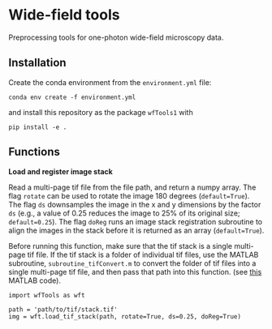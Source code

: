 # Wide-field tools

Preprocessing tools for one-photon wide-field microscopy data.

## Installation

Create the conda environment from the `environment.yml` file:

```conda env create -f environment.yml```

and install this repository as the package `wfTools1` with

```pip install -e .```

## Functions

**Load and register image stack**

Read a multi-page tif file from the file path, and return a numpy array. The flag `rotate` can be used to rotate the image 180 degrees (`default=True`). The flag `ds` downsamples the image in the x and y dimensions by the factor `ds` (e.g., a value of 0.25 reduces the image to 25% of its original size; `default=0.25`). The flag `doReg` runs an image stack registration subroutine to align the images in the stack before it is returned as an array (`default=True`).

Before running this function, make sure that the tif stack is a single multi-page tif file. If the tif stack is a folder of individual tif files, use the MATLAB subroutine, `subroutine_tifConvert.m` to convert the folder of tif files into a single multi-page tif file, and then pass that path into this function. (see [this](https://github.com/ucsb-goard-lab/Two-photon-calcium-post-processing/blob/main/subroutine/subroutine_tifConvert.m) MATLAB code).

```
import wfTools as wft

path = 'path/to/tif/stack.tif'
img = wft.load_tif_stack(path, rotate=True, ds=0.25, doReg=True)
```